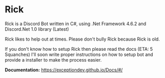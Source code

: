 # Rick
Rick is a Discord Bot written in C#, using .Net Framework 4.6.2 and Discord.Net 1.0 library (Latest)

Rick likes to help out at times. Please don't bully Rick because Rick is old.

If you don't know how to setup Rick then please read the docs (ETA: 5 Squanches)
I'll soon write proper instructions on how to setup bot and provide a installer to make the process easier.

**Documentation:** https://exceptiondev.github.io/Docs/#/
